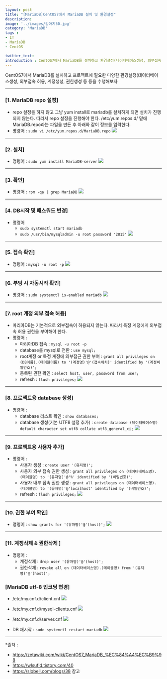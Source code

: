 ```yaml
---
layout: post
title: "[MariaDB]CentOS7에서 MariaDB 설치 및 환경설정"
description: 
image: '../images/강아지50.jpg'
category: 'MariaDB'
tags : 
- IT
- MariaDB
- CentOS

twitter_text: 
introduction : CentOS7에서 MariaDB를 설치하고 환경설정(데이터베이스생성, 외부접속 허용, 계정생성, 권한생성 등)을 해보자
---
```


CentOS7에서 MariaDB를 설치하고 프로젝트에 필요한 다양한 환경설정(데이터베이스생성, 외부접속 허용, 계정생성, 권한생성 등 등을 수행해보자



_ _ _

### [1. MariaDB repo 설정]
- repo 설정을 하지 않고 그냥 yum install로 mariadb를 설치하게 되면 설치가 진행되지 않는다. 따라서 repo 설정을 진행해야 한다. /etc/yum.repos.d/ 밑에 MariaDB.repo라는 파일을 만든 후 아래와 같이 정보를 입력한다.
- 명령어 : `sudo vi /etc/yum.repos.d/MariaDB.repo`
![](../images/mariadb_20190322.jpg)




_ _ _



### [2. 설치]
- 명령어 : `sudo yum install MariaDB-server`
![](../images/mariadb_20190322_2.jpg)



_ _ _



### [3. 확인]
- 명령어 : `rpm -qa | grep MariaDB`
![](../images/mariadb_20190322_3.jpg)


_ _ _



### [4. DB시작 및 패스워드 변경]
- 명령어
	- `sudo systemctl start mariadb`
	- `sudo /usr/bin/mysqladmin -u root password '2815'`
![](../images/mariadb_20190322_4.jpg)



_ _ _



### [5. 접속 확인]
- 명령어 : `mysql -u root -p`
![](../images/mariadb_20190322_5.jpg)





_ _ _



### [6. 부팅 시 자동시작 확인]
- 명령어 : `sudo systemctl is-enabled mariadb`
![](../images/mariadb_20190322_6.jpg)



_ _ _



### [7. root 계정 외부 접속 허용]
- 마리아DB는 기본적으로 외부접속이 허용되지 않는다. 따라서 특정 계정에게 외부접속 허용 권한을 부여해야 한다.
- 명령어 :
	- 마리아DB 접속 : `mysql -u root -p`
	- database를 mysql로 전환 : `use mysql;`
	- root계정 or 특정 계정에 외부접근 권한 부여 : `grant all privileges on (DB이름).(테이블이름) to '(계정명)'@'(접속위치)' identified by '(계정비밀번호)';`
	- 등록된 권한 확인 : `select host, user, password from user;`
	- refresh : `flush privileges;`
![](../images/mariadb_20190322_7.jpg)



_ _ _



### [8. 프로젝트용 database 생성]
- 명령어 :
	- database 리스트 확인 : `show databases;`
	- database 생성(기본 UTF8 설정 추가) : `create database (데이터베이스명) default character set utf8 collate utf8_general_ci;`
![](../images/mariadb_20190322_8.jpg)



_ _ _



### [9. 프로젝트용 사용자 추가]
- 명령어 : 
	- 사용자 생성 : `create user '(유저명)';`
	- 사용자 외부 접속 권한 생성 : `grant all privileges on (데이터베이스명).(테이블명) to '(유저명)'@'%' identified by '(비밀번호)';`
	- 사용자 내부 접속 권한 생성 : `grant all privileges on (데이터베이스명).(테이블명) to '(유저명)'@'localhost' identified by '(비밀번호)';`
	- refresh : `flush privileges;`
![](../images/mariadb_20190322_9.jpg)



_ _ _



### [10. 권한 부여 확인]
- 명령어 : `show grants for '(유저명)'@'(host)';`
![](../images/mariadb_20190322_10.jpg)



_ _ _



### [11. 계정삭제 & 권한삭제 ]
- 명령어 :
	- 계정삭제 : `drop user '(유저명)'@'(host)';`
	- 권한삭제 : `revoke all on (데이터베이스명).(테이블명) from '(유저명)'@'(host)';`



### [MariaDB utf-8 인코딩 변경]
- /etc/my.cnf.d/client.cnf
![](../images/mariadb_20190322_11.jpg)

- /etc/my.cnf.d/mysql-clients.cnf
![](../images/mariadb_20190322_12.jpg)

- /etc/my.cnf.d/server.cnf
![](../images/mariadb_20190322_13.jpg)

- DB 재시작 : `sudo systemctl restart mariadb`
![](../images/mariadb_20190322_14.jpg)


_ _ _


*출처 : 
- <https://zetawiki.com/wiki/CentOS7_MariaDB_%EC%84%A4%EC%B9%98> 
- <https://wlsufld.tistory.com/40>  
- <https://slobell.com/blogs/38> 참고